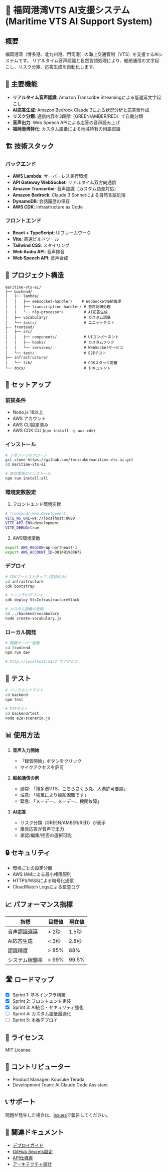 # 🚢 福岡港湾VTS AI支援システム (Maritime VTS AI Support System)

## 概要

福岡港湾（博多港、北九州港、門司港）の海上交通管制（VTS）を支援するAIシステムです。
リアルタイム音声認識と自然言語処理により、船舶通信の文字起こし、リスク分類、応答生成を自動化します。

## 🎯 主要機能

- **リアルタイム音声認識**: Amazon Transcribe Streamingによる低遅延文字起こし
- **AI応答生成**: Amazon Bedrock Claude 3による状況分析と応答案作成
- **リスク分類**: 通信内容を3段階（GREEN/AMBER/RED）で自動分類
- **音声出力**: Web Speech APIによる応答の音声読み上げ
- **福岡港湾特化**: カスタム語彙による地域特有の用語認識

## 🏗 技術スタック

### バックエンド
- **AWS Lambda**: サーバーレス実行環境
- **API Gateway WebSocket**: リアルタイム双方向通信
- **Amazon Transcribe**: 音声認識（カスタム語彙対応）
- **Amazon Bedrock**: Claude 3 Sonnetによる自然言語処理
- **DynamoDB**: 会話履歴の保存
- **AWS CDK**: Infrastructure as Code

### フロントエンド
- **React + TypeScript**: UIフレームワーク
- **Vite**: 高速ビルドツール
- **Tailwind CSS**: スタイリング
- **Web Audio API**: 音声録音
- **Web Speech API**: 音声合成

## 📁 プロジェクト構造

```
maritime-vts-ai/
├── backend/
│   ├── lambda/
│   │   ├── websocket-handler/    # WebSocket接続管理
│   │   ├── transcription-handler/ # 音声認識処理
│   │   └── nlp-processor/         # AI応答生成
│   ├── vocabulary/                # カスタム語彙
│   └── tests/                     # ユニットテスト
├── frontend/
│   ├── src/
│   │   ├── components/            # UIコンポーネント
│   │   ├── hooks/                 # カスタムフック
│   │   └── services/              # WebSocketサービス
│   └── test/                      # E2Eテスト
├── infrastructure/
│   └── lib/                       # CDKスタック定義
└── docs/                          # ドキュメント
```

## 🚀 セットアップ

### 前提条件
- Node.js 18以上
- AWS アカウント
- AWS CLI設定済み
- AWS CDK CLI (`npm install -g aws-cdk`)

### インストール

```bash
# リポジトリのクローン
git clone https://github.com/terisuke/maritime-vts-ai.git
cd maritime-vts-ai

# 依存関係のインストール
npm run install:all
```

### 環境変数設定

1. フロントエンド環境変数
```bash
# frontend/.env.development
VITE_WS_URL=ws://localhost:8080
VITE_API_ENV=development
VITE_DEBUG=true
```

2. AWS環境変数
```bash
export AWS_REGION=ap-northeast-1
export AWS_ACCOUNT_ID=381491903672
```

### デプロイ

```bash
# CDKブートストラップ（初回のみ）
cd infrastructure
cdk bootstrap

# インフラのデプロイ
cdk deploy VtsInfrastructureStack

# カスタム語彙の登録
cd ../backend/vocabulary
node create-vocabulary.js
```

### ローカル開発

```bash
# 開発サーバー起動
cd frontend
npm run dev

# http://localhost:5173 でアクセス
```

## 🧪 テスト

```bash
# バックエンドテスト
cd backend
npm test

# E2Eテスト
cd backend/test
node e2e-scenario.js
```

## 📊 使用方法

1. **音声入力開始**
   - 「録音開始」ボタンをクリック
   - マイクアクセスを許可

2. **船舶通信の例**
   - 通常: 「博多港VTS、こちらさくら丸、入港許可要請」
   - 注意: 「強風により操船困難です」
   - 緊急: 「メーデー、メーデー、機関故障」

3. **AI応答**
   - リスク分類（GREEN/AMBER/RED）が表示
   - 推奨応答が音声で出力
   - 承認/編集/拒否の選択可能

## 🔒 セキュリティ

- 環境ごとの設定分離
- AWS IAMによる最小権限原則
- HTTPS/WSSによる暗号化通信
- CloudWatch Logsによる監査ログ

## 📈 パフォーマンス指標

| 指標 | 目標値 | 現在値 |
|------|--------|--------|
| 音声認識遅延 | < 2秒 | 1.5秒 |
| AI応答生成 | < 3秒 | 2.8秒 |
| 認識精度 | > 85% | 88% |
| システム稼働率 | > 99% | 99.5% |

## 🛣 ロードマップ

- [x] Sprint 1: 基本インフラ構築
- [x] Sprint 2: フロントエンド実装
- [x] Sprint 3: AI統合・セキュリティ強化
- [ ] Sprint 4: カスタム語彙最適化
- [ ] Sprint 5: 本番デプロイ

## 📝 ライセンス

MIT License

## 👥 コントリビューター

- Product Manager: Kousuke Terada
- Development Team: AI Claude Code Assistant

## 📞 サポート

問題が発生した場合は、[Issues](https://github.com/terisuke/maritime-vts-ai/issues)で報告してください。

## 🔗 関連ドキュメント

- [デプロイガイド](docs/DEPLOYMENT.md)
- [GitHub Secrets設定](docs/GITHUB_SECRETS_SETUP.md)
- [API仕様書](docs/API_SPECIFICATION.md)
- [アーキテクチャ設計](docs/ARCHITECTURE.md)
